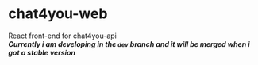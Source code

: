 # chat4you-web
React front-end for chat4you-api  
***Currently i am developing in the `dev` branch and it will be merged when i got a stable version***
